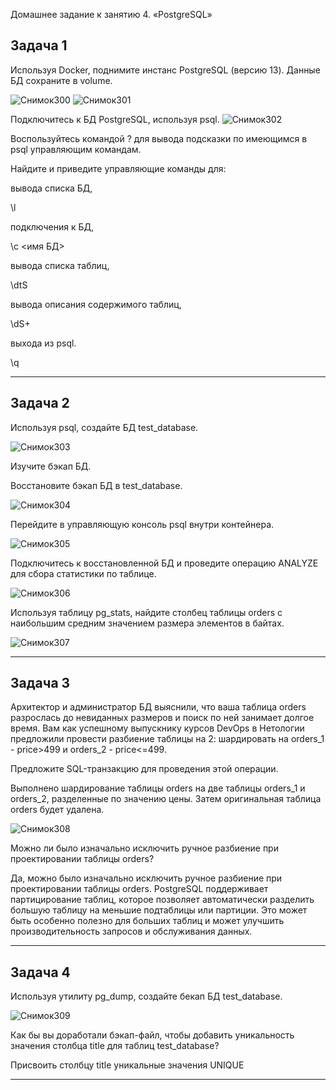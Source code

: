 Домашнее задание к занятию 4. «PostgreSQL»

Задача 1
---
Используя Docker, поднимите инстанс PostgreSQL (версию 13). Данные БД сохраните в volume.

![Снимок300](https://github.com/AlexanderSchelokov/devops-netology/assets/121572590/5fe8555b-04af-48d3-a258-00dab9ed89d8)
![Снимок301](https://github.com/AlexanderSchelokov/devops-netology/assets/121572590/3345729d-9074-43af-94d9-32a574159e92)


Подключитесь к БД PostgreSQL, используя psql.
![Снимок302](https://github.com/AlexanderSchelokov/devops-netology/assets/121572590/0e5d1826-e9c3-440e-8a37-c949d750212f)

Воспользуйтесь командой \? для вывода подсказки по имеющимся в psql управляющим командам.

Найдите и приведите управляющие команды для:

вывода списка БД,

\l  

подключения к БД,

\c <имя БД>

вывода списка таблиц,

\dtS 

вывода описания содержимого таблиц,

\dS+

выхода из psql.

\q


***
Задача 2
---
Используя psql, создайте БД test_database.

![Снимок303](https://github.com/AlexanderSchelokov/devops-netology/assets/121572590/9bd7e82f-8a5c-49d2-83ed-7ec88c391177)


Изучите бэкап БД.

Восстановите бэкап БД в test_database.

![Снимок304](https://github.com/AlexanderSchelokov/devops-netology/assets/121572590/9ce9181f-3737-4c53-be8e-b433148146ce)

Перейдите в управляющую консоль psql внутри контейнера.

![Снимок305](https://github.com/AlexanderSchelokov/devops-netology/assets/121572590/b7a84fb6-5276-4585-8f8d-c43b5c4fa20d)

Подключитесь к восстановленной БД и проведите операцию ANALYZE для сбора статистики по таблице.

![Снимок306](https://github.com/AlexanderSchelokov/devops-netology/assets/121572590/af5d9a88-b1a0-499e-9169-f4e5b328fc16)


Используя таблицу pg_stats, найдите столбец таблицы orders с наибольшим средним значением размера элементов в байтах.

![Снимок307](https://github.com/AlexanderSchelokov/devops-netology/assets/121572590/c4d3aa88-71c8-432d-960f-09d01a683b56)
***

Задача 3
---
Архитектор и администратор БД выяснили, что ваша таблица orders разрослась до невиданных размеров и поиск по ней занимает долгое время. Вам как успешному выпускнику курсов DevOps в Нетологии предложили провести разбиение таблицы на 2: шардировать на orders_1 - price>499 и orders_2 - price<=499.

Предложите SQL-транзакцию для проведения этой операции.

Выполнено шардирование таблицы orders на две таблицы orders_1 и orders_2, разделенные по значению цены. Затем оригинальная таблица orders будет удалена.

![Снимок308](https://github.com/AlexanderSchelokov/devops-netology/assets/121572590/a3e49553-6da4-43b7-b047-6d8c9196d98f)

Можно ли было изначально исключить ручное разбиение при проектировании таблицы orders?

Да, можно было изначально исключить ручное разбиение при проектировании таблицы orders. PostgreSQL поддерживает партицирование таблиц, которое позволяет автоматически разделить большую таблицу на меньшие подтаблицы или партиции. Это может быть особенно полезно для больших таблиц и может улучшить производительность запросов и обслуживания данных.

***
Задача 4
---

Используя утилиту pg_dump, создайте бекап БД test_database.

![Снимок309](https://github.com/AlexanderSchelokov/devops-netology/assets/121572590/3bfba172-85f6-4b6d-a849-2ac47417dd8b)


Как бы вы доработали бэкап-файл, чтобы добавить уникальность значения столбца title для таблиц test_database?

Присвоить столбцу  title  уникальные значения UNIQUE

***
